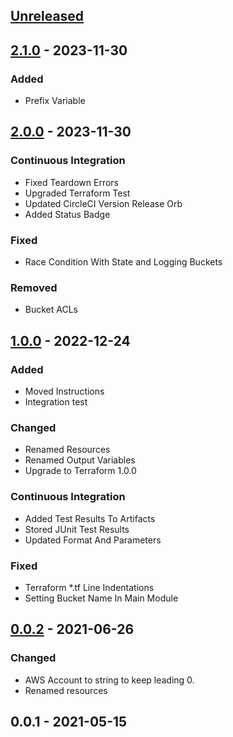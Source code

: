 <a name="unreleased"></a>
## [Unreleased]


<a name="2.1.0"></a>
## [2.1.0] - 2023-11-30
### Added
- Prefix Variable


<a name="2.0.0"></a>
## [2.0.0] - 2023-11-30
### Continuous Integration
- Fixed Teardown Errors
- Upgraded Terraform Test
- Updated CircleCI Version Release Orb
- Added Status Badge

### Fixed
- Race Condition With State and Logging Buckets

### Removed
- Bucket ACLs


<a name="1.0.0"></a>
## [1.0.0] - 2022-12-24
### Added
- Moved Instructions
- Integration test

### Changed
- Renamed Resources
- Renamed Output Variables
- Upgrade to Terraform 1.0.0

### Continuous Integration
- Added Test Results To Artifacts
- Stored JUnit Test Results
- Updated Format And Parameters

### Fixed
- Terraform *.tf Line Indentations
- Setting Bucket Name In Main Module


<a name="0.0.2"></a>
## [0.0.2] - 2021-06-26
### Changed
- AWS Account to string to keep leading 0.
- Renamed resources


<a name="0.0.1"></a>
## 0.0.1 - 2021-05-15

[Unreleased]: https://github.com/kohirens/aws-tf-s3-backend.git/compare/2.1.0...HEAD
[2.1.0]: https://github.com/kohirens/aws-tf-s3-backend.git/compare/2.0.0...2.1.0
[2.0.0]: https://github.com/kohirens/aws-tf-s3-backend.git/compare/1.0.0...2.0.0
[1.0.0]: https://github.com/kohirens/aws-tf-s3-backend.git/compare/0.0.2...1.0.0
[0.0.2]: https://github.com/kohirens/aws-tf-s3-backend.git/compare/0.0.1...0.0.2
